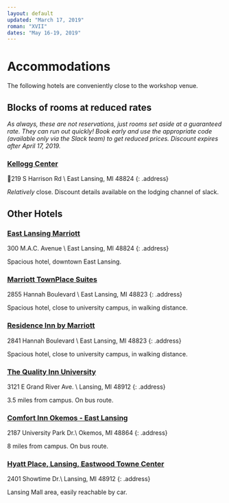 ```yaml
---
layout: default
updated: "March 17, 2019"
roman: "XVII"
dates: "May 16-19, 2019"
---
```


# Accommodations

The following hotels are conveniently close to the workshop venue.

## Blocks of rooms at reduced rates

_As always, these are not reservations, just rooms set aside at a guaranteed rate. They can run out quickly! Book early and use the appropriate code (available only via the Slack team) to get reduced prices. Discount expires after April 17, 2019._

### [Kellogg Center](https://kelloggcenter.com/)

219 S Harrison Rd \\
East Lansing, MI 48824
{: .address}

_Relatively_ close. Discount details available on the lodging channel of slack.


## Other Hotels

### [East Lansing Marriott](https://www.marriott.com/hotels/travel/lanea-east-lansing-marriott-at-university-place/?scid=45f93f1b-bd77-45c9-8dab-83b6a417f6fe)

300 M.A.C. Avenue \\
East Lansing, MI 48824
{: .address}

Spacious hotel, downtown East Lansing. 



### [Marriott TownPlace Suites](https://www.marriott.com/hotels/travel/lants-towneplace-suites-east-lansing/)

2855 Hannah Boulevard \\
East Lansing, MI 48823
{: .address}

Spacious hotel, close to university campus, in walking distance. 


### [Residence Inn by Marriott](https://www.marriott.com/reservation/rateListMenu.mi)

2841 Hannah Boulevard \\
East Lansing, MI 48823
{: .address}

Spacious hotel, close to university campus, in walking distance. 




### [The Quality Inn University](https://www.choicehotels.com/michigan/lansing/quality-inn-hotels/mi030?source=gyxt)

3121 E Grand River Ave. \\
Lansing, MI 48912
{: .address}

3.5 miles from campus. On bus route.


### [Comfort Inn Okemos - East Lansing](https://www.choicehotels.com/michigan/okemos/comfort-inn-hotels/mi306?source=gyxt)

2187 University Park Dr.\\
Okemos, MI 48864 
{: .address}

8 miles from campus. On bus route.


### [Hyatt Place, Lansing, Eastwood Towne Center](https://www.hyatt.com/en-US/hotel/michigan/hyatt-place-lansing-eastwood-towne-center/lanzl)

2401 Showtime Dr.\\
Lansing, MI 48912 
{: .address}

Lansing Mall area, easily reachable by car.






